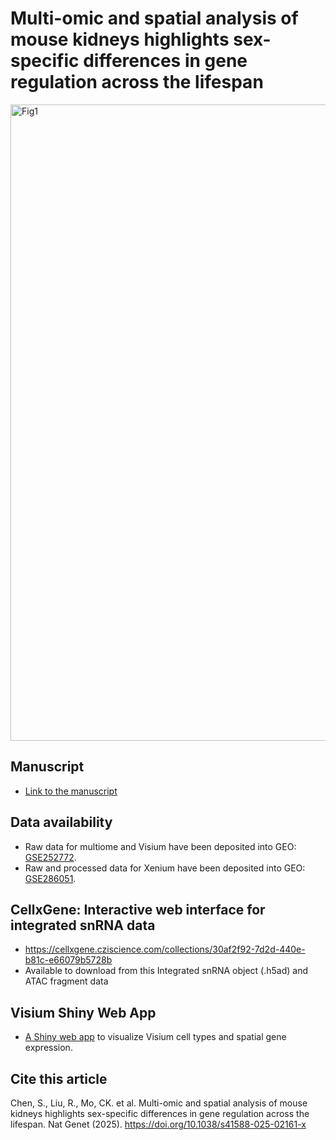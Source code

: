 # Multi-omic and spatial analysis of mouse kidneys highlights sex-specific differences in gene regulation across the lifespan 
<img width="1018" alt="Fig1" src="https://github.com/user-attachments/assets/ad9794d4-f6dc-45e2-acdd-669e740a7674" />

## Manuscript
- [Link to the manuscript](https://www.nature.com/articles/s41588-025-02161-x)

## Data availability
- Raw data for multiome and Visium have been deposited into GEO: [GSE252772](https://www.ncbi.nlm.nih.gov/geo/query/acc.cgi?acc=GSE252772). 
- Raw and processed data for Xenium have been deposited into GEO: [GSE286051](https://www.ncbi.nlm.nih.gov/geo/query/acc.cgi?acc=GSE286051).

## CellxGene: Interactive web interface for integrated snRNA data
- https://cellxgene.cziscience.com/collections/30af2f92-7d2d-440e-b81c-e66079b5728b
- Available to download from this Integrated snRNA object (.h5ad) and ATAC fragment data 

## Visium Shiny Web App 
- [A Shiny web app](https://cmowustl.shinyapps.io/shiny_st/) to visualize Visium cell types and spatial gene expression.

## Cite this article
Chen, S., Liu, R., Mo, CK. et al. Multi-omic and spatial analysis of mouse kidneys highlights sex-specific differences in gene regulation across the lifespan. Nat Genet (2025). https://doi.org/10.1038/s41588-025-02161-x
